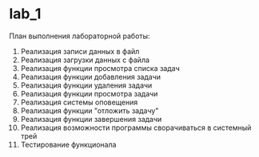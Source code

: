 # lab_1
План выполнения лабораторной работы:

<ol>
<li>Реализация записи данных в файл</li>
<li>Реализация загрузки данных с файла</li>
<li>Реализация функции просмотра списка задач</li>
<li>Реализация функции добавления задачи</li>
<li>Реализация функции удаления задачи</li>
<li>Реализация функции просмотра задачи</li>
<li>Реализация системы оповещения</li>
<li>Реализация функции "отложить задачу"</li>
<li>Реализация функции завершения задачи</li>
<li>Реализация возможности программы сворачиваться в системный трей</li>
<li>Тестирование функционала</li>
</ol>
